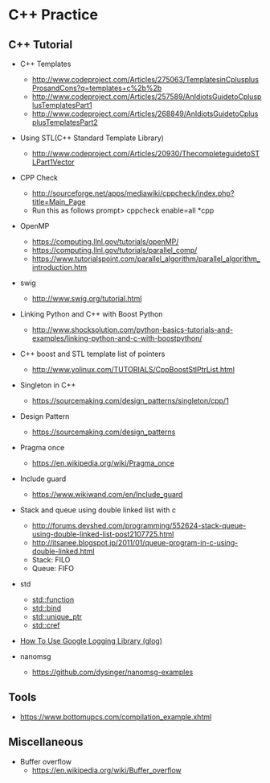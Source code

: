 # C++ Practice

## C++ Tutorial
* C++ Templates 
    * http://www.codeproject.com/Articles/275063/TemplatesinCplusplusProsandCons?q=templates+c%2b%2b 
    * http://www.codeproject.com/Articles/257589/AnIdiotsGuidetoCplusplusTemplatesPart1 
    * http://www.codeproject.com/Articles/268849/AnIdiotsGuidetoCplusplusTemplatesPart2 
    
* Using STL(C++ Standard Template Library) 
    * http://www.codeproject.com/Articles/20930/ThecompleteguidetoSTLPart1Vector
        
* CPP Check 
    * http://sourceforge.net/apps/mediawiki/cppcheck/index.php?title=Main_Page 
    * Run this as follows prompt> cppcheck enable=all *cpp 

* OpenMP
    * https://computing.llnl.gov/tutorials/openMP/
    * https://computing.llnl.gov/tutorials/parallel_comp/
    * https://www.tutorialspoint.com/parallel_algorithm/parallel_algorithm_introduction.htm
    
* swig 
    * http://www.swig.org/tutorial.html
	
* Linking Python and C++ with Boost Python
    * http://www.shocksolution.com/python-basics-tutorials-and-examples/linking-python-and-c-with-boostpython/
    
* C++ boost and STL template list of pointers 
    * http://www.yolinux.com/TUTORIALS/CppBoostStlPtrList.html

* Singleton in C++
    * https://sourcemaking.com/design_patterns/singleton/cpp/1
 
* Design Pattern
    * https://sourcemaking.com/design_patterns
 
* Pragma once
    * https://en.wikipedia.org/wiki/Pragma_once

* Include guard
    * https://www.wikiwand.com/en/Include_guard

* Stack and queue using double linked list with c
    * http://forums.devshed.com/programming/552624-stack-queue-using-double-linked-list-post2107725.html
    * http://itsanee.blogspot.jp/2011/01/queue-program-in-c-using-double-linked.html
    * Stack: FILO
    * Queue: FIFO
* std
    * [std::function](https://en.cppreference.com/w/cpp/utility/functional/function)
    * [std::bind](https://en.cppreference.com/w/cpp/utility/functional/bind)
    * [std::unique_ptr](https://en.cppreference.com/w/cpp/memory/unique_ptr)
    * [std::cref](https://en.cppreference.com/w/cpp/utility/functional/ref)
* [How To Use Google Logging Library (glog)](https://hpc.nih.gov/development/glog.html)

* nanomsg
    * https://github.com/dysinger/nanomsg-examples

## Tools
* https://www.bottomupcs.com/compilation_example.xhtml

## Miscellaneous
* Buffer overflow
    * https://en.wikipedia.org/wiki/Buffer_overflow

